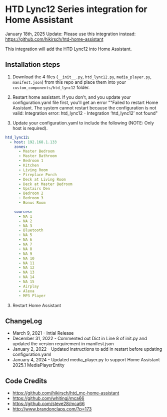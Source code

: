 # HTD Lync12 Series integration for Home Assistant

January 18th, 2025 Update: Please use this integration instead: https://github.com/hikirsch/htd-home-assistant


This integration will add the HTD Lync12 into Home Assistant.

## Installation steps

1. Download the 4 files (`__init__.py`, `htd_lync12.py`, `media_player.py`, `manifest.json`) from this repo and place them into your `custom_components/htd_lync12` folder.

2. Restart home assistant. If you don't, and you update your configuration.yaml file first, you'll get an error ""Failed to restart Home Assistant. The system cannot restart because the configuration is not valid: Integration error: htd_lync12 - Integration ‘htd_lync12’ not found"

3. Update your configuration.yaml to include the following (NOTE: Only host is required).
```yaml
htd_lync12:
  - host: 192.168.1.133
    zones:
      - Master Bedroom
      - Master Bathroom
      - Bedroom 1
      - Kitchen
      - Living Room
      - Fireplace Porch
      - Deck at Living Room
      - Deck at Master Bedroom
      - Upstairs Den
      - Bedroom 2
      - Bedroom 3
      - Bonus Room

    sources:
      - NA 1
      - NA 2
      - NA 3
      - Bluetooth
      - NA 5
      - NA 6
      - NA 7
      - NA 8
      - NA 9
      - NA 10
      - NA 11
      - NA 12
      - NA 13
      - NA 14
      - NA 15
      - Airplay
      - Alexa
      - MP3 Player
```
3. Restart Home Assistant


## ChangeLog
- March 9, 2021 - Intial Release
- December 31, 2022 - Commented out Dict in Line 8 of init.py and updated the version requirement in manifest.json
- January 2, 2022 - Updated instructions to add in restart before updating configuration.yaml
- January 4, 2024 - Updated media_player.py to support Home Assistant 2025.1 MediaPlayerEntity


## Code Credits
- https://github.com/hikirsch/htd_mc-home-assistant
- https://github.com/whitingj/mca66
- https://github.com/steve28/mca66
- http://www.brandonclaps.com/?p=173
